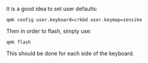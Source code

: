 It is a good idea to set user defaults:
```
qmk config user.keyboard=crkbd user.keymap=zenzike
```
Then in order to flash, simply use:
```
qmk flash
```
This should be done for each side of the keyboard.

